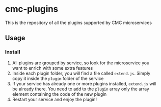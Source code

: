 # cmc-plugins
This is the repository of all the plugins supported by CMC microservices

## Usage

### Install

1) All plugins are grouped by service, so look for the microservice 
you want to enrich with some extra features
2) Inside each plugin folder, you will find a file called <code>extend.js</code>. 
Simply copy it inside the <code>plugin</code> folder of the service
3) If your service has already one or more plugins installed, 
<code>extend.js</code> will be already there. 
You need to add to the <code>plugin</code> array only the array element containing the code of the new plugin
4) Restart your service and enjoy the plugin!